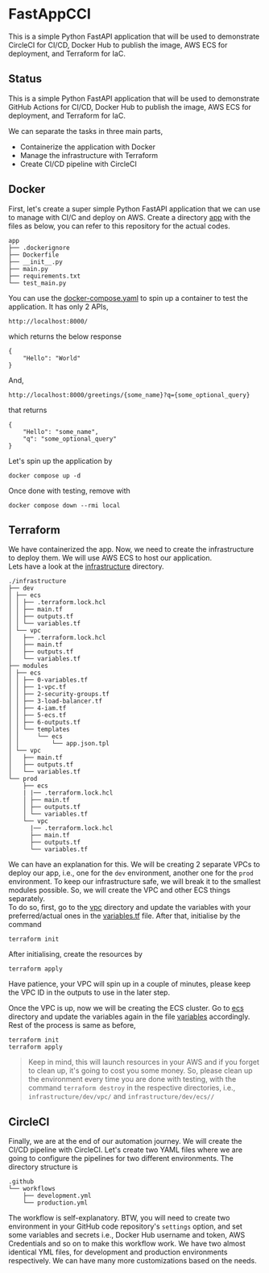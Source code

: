 # FastAppCCI
This is a simple Python FastAPI application that will be used to demonstrate
CircleCI for CI/CD, Docker Hub to publish the image, AWS ECS for deployment,
and Terraform for IaC.

## Status


This is a simple Python FastAPI application that will be used to demonstrate
GitHub Actions for CI/CD, Docker Hub to publish the image, AWS ECS for deployment,
and Terraform for IaC.

We can separate the tasks in three main parts,

* Containerize the application with Docker
* Manage the infrastructure with Terraform
* Create CI/CD pipeline with CircleCI

## Docker

First, let's create a super simple Python FastAPI application that we can use
to manage with CI/C and deploy on AWS.
Create a directory [app](./app) with the files as below, you can refer to this
repository for the actual codes.

```
app
├── .dockerignore
├── Dockerfile
├── __init__.py
├── main.py
├── requirements.txt
└── test_main.py
```

You can use the [docker-compose.yaml](./docker-compose.yaml) to spin up a
container to test the application. It has only 2 APIs,

```
http://localhost:8000/
```

which returns the below response

```
{
    "Hello": "World"
}
```

And,

```
http://localhost:8000/greetings/{some_name}?q={some_optional_query}
```

that returns

```
{
    "Hello": "some_name",
    "q": "some_optional_query"
}
```

Let's spin up the application by

```
docker compose up -d
```

Once done with testing, remove with

```
docker compose down --rmi local
```

## Terraform

We have containerized the app. Now, we need to create the infrastructure to 
deploy them. We will use AWS ECS to host our application.  
Lets have a look at the [infrastructure](./infrastructure) directory.

```
./infrastructure
├── dev
│ ├── ecs
│ │ ├── .terraform.lock.hcl
│ │ ├── main.tf
│ │ ├── outputs.tf
│ │ └── variables.tf
│ └── vpc
│   ├── .terraform.lock.hcl
│   ├── main.tf
│   ├── outputs.tf
│   └── variables.tf
├── modules
│ ├── ecs
│ │ ├── 0-variables.tf
│ │ ├── 1-vpc.tf
│ │ ├── 2-security-groups.tf
│ │ ├── 3-load-balancer.tf
│ │ ├── 4-iam.tf
│ │ ├── 5-ecs.tf
│ │ ├── 6-outputs.tf
│ │ └── templates
│ │     └── ecs
│ │         └── app.json.tpl
│ └── vpc
│   ├── main.tf
│   ├── outputs.tf
│   └── variables.tf
└── prod
    ├── ecs
    | |── .terraform.lock.hcl
    │ ├── main.tf
    │ ├── outputs.tf
    │ └── variables.tf
    └── vpc
      |── .terraform.lock.hcl
      ├── main.tf
      ├── outputs.tf
      └── variables.tf
```

We can have an explanation for this. We will be creating 2 separate VPCs to
deploy our app, i.e., one for the `dev` environment, another one for the `prod`
environment. To keep our infrastructure safe, we will break it to the smallest 
modules possible. So, we will create the VPC and other ECS things separately.  
To do so, first, go to the [vpc](./infrastructure/dev/vpc) directory and update
the variables with your preferred/actual ones in the 
[variables.tf](./infrastructure/dev/vpc/variables.tf) file. After that, 
initialise by the command

```
terraform init
```

After initialising, create the resources by

```
terraform apply
```

Have patience, your VPC will spin up in a couple of minutes, please keep 
the VPC ID in the outputs to use in the later step.  
  
Once the VPC is up, now we will be creating the ECS cluster. Go to 
[ecs](./infrastructure/dev/ecs) directory and update the variables again in 
the file [variables](./infrastructure/dev/ecs/variables.tf) accordingly.
Rest of the process is same as before,

```
terraform init
terraform apply
```

> Keep in mind, this will launch resources in your AWS and if you forget 
> to clean up, it's going to cost you some money. So, please clean up the 
> environment every time you are done with testing, with the command 
> `terraform destroy` in the respective directories, i.e., 
> `infrastructure/dev/vpc/` and `infrastructure/dev/ecs//`


## CircleCI

Finally, we are at the end of our automation journey. We will create the CI/CD
pipeline with CircleCI. Let's create two YAML files where we are going 
to configure the pipelines for two different environments. The directory 
structure is 

```
.github
└── workflows
    ├── development.yml
    └── production.yml
```

The workflow is self-explanatory. BTW, you will need to create two environment
in your GitHub code repository's `settings` option, and set some variables 
and secrets i.e., Docker Hub username and token, AWS Credentials and so on to 
make this workflow work. We have two almost identical YML files, for development
and production environments respectively. We can have many more customizations
based on the needs.